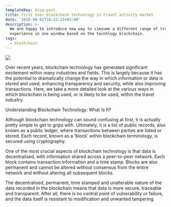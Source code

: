 ```yaml
---
templateKey: blog-post
title: First ever blockchain technology in travel activity market
date: '2018-08-01T16:22:23+03:00'
description: >-
  We are happy to introduce new way to cimsume a different range of travel
  experience in one window based on the tecnhlogy blockchain.
tags:
  - blochchain
---
```

![](/img/aboutus.jpg)

Over recent years, blockchain technology has generated significant excitement within many industries and fields. This is largely because it has the potential to dramatically change the way in which information or data is stored and used, enhancing transparency and security, while also improving transactions. Here, we take a more detailed look at the various ways in which blockchain is being used, or is likely to be used, within the travel industry.

Understanding Blockchain Technology: What Is It?

Although blockchain technology can sound confusing at first, it is actually pretty simple to get to grips with. Ultimately, it is a list of public records, also known as a public ledger, where transactions between parties are listed or stored. Each record, known as a ‘block’ within blockchain terminology, is secured using cryptography.

One of the most crucial aspects of blockchain technology is that data is decentralised, with information shared across a peer-to-peer network. Each block contains transaction information and a time stamp. Blocks are also permanent and cannot be altered without consensus from the entire network and without altering all subsequent blocks.

The decentralised, permanent, time stamped and unalterable nature of the data recorded in the blockchain means that data is more secure, traceable and transparent. After all, there is no central point of vulnerability or failure, and the data itself is resistant to modification and unwanted tampering.
